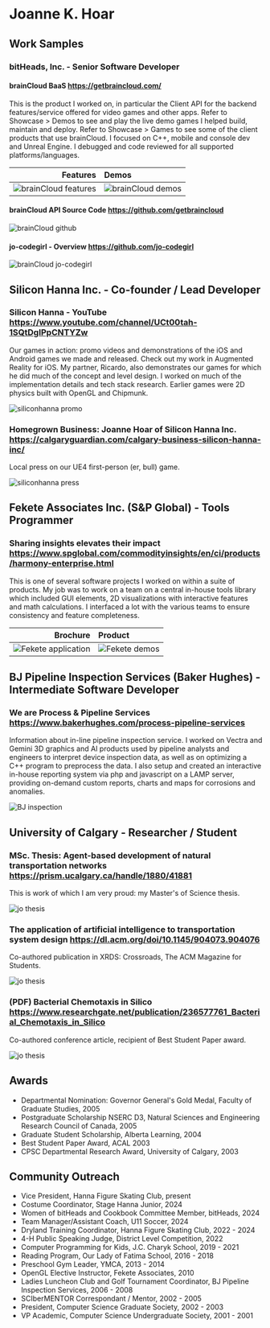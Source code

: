 # Joanne K. Hoar

## Work Samples

### bitHeads, Inc. - Senior Software Developer
#### brainCloud BaaS https://getbraincloud.com/
This is the product I worked on, in particular the Client API for the backend features/service offered for video games and other apps. Refer to Showcase > Demos to see and play the live demo games I helped build, maintain and deploy. Refer to Showcase > Games to see some of the client products that use brainCloud. I focused on C++, mobile and console dev and Unreal Engine. I debugged and code reviewed for all supported platforms/languages.

| Features | Demos |
| ---: | :--- |
| ![brainCloud features](screenshots/braincloud-features.png) | ![brainCloud demos](screenshots/braincloud-demos.png) |

#### brainCloud API Source Code https://github.com/getbraincloud

![brainCloud github](screenshots/braincloud-github.png)

#### jo-codegirl - Overview https://github.com/jo-codegirl

![brainCloud jo-codegirl](screenshots/braincloud-jo-codegirl.png)

## Silicon Hanna Inc. - Co-founder / Lead Developer
### Silicon Hanna - YouTube https://www.youtube.com/channel/UCt00tah-1SQtDgIPpCNTYZw
Our games in action: promo videos and demonstrations of the iOS and Android games we made and released. Check out my work in Augmented Reality for iOS. My partner, Ricardo, also demonstrates our games for which he did much of the concept and level design. I worked on much of the implementation details and tech stack research. Earlier games were 2D physics built with OpenGL and Chipmunk.

![siliconhanna promo](screenshots/siliconhanna-promo.png)

### Homegrown Business: Joanne Hoar of Silicon Hanna Inc. https://calgaryguardian.com/calgary-business-silicon-hanna-inc/
Local press on our UE4 first-person (er, bull) game.

![siliconhanna press](screenshots/siliconhanna-press.png)

## Fekete Associates Inc. (S&P Global) - Tools Programmer
### Sharing insights elevates their impact https://www.spglobal.com/commodityinsights/en/ci/products/harmony-enterprise.html
This is one of several software projects I worked on within a suite of products. My job was to work on a team on a central in-house tools library which included GUI elements, 2D visualizations with interactive features and math calculations. I interfaced a lot with the various teams to ensure consistency and feature completeness.

| Brochure | Product |
| ---: | :--- |
| ![Fekete application](screenshots/fekete-application.png) | ![Fekete demos](screenshots/fekete-harmony.png) |

## BJ Pipeline Inspection Services (Baker Hughes) - Intermediate Software Developer
### We are Process & Pipeline Services https://www.bakerhughes.com/process-pipeline-services
Information about in-line pipeline inspection service. I worked on Vectra and Gemini 3D graphics and AI products used by pipeline analysts and engineers to interpret device inspection data, as well as on optimizing a C++ program to preprocess the data. I also setup and created an interactive in-house reporting system via php and javascript on a LAMP server, providing on-demand custom reports, charts and maps for corrosions and anomalies.

![BJ inspection](screenshots/bj-pipelineinspection.png)

## University of Calgary - Researcher / Student
### MSc. Thesis: Agent-based development of natural transportation networks https://prism.ucalgary.ca/handle/1880/41881
This is work of which I am very proud: my Master's of Science thesis.

![jo thesis](screenshots/jo-thesis.png)

### The application of artificial intelligence to transportation system design https://dl.acm.org/doi/10.1145/904073.904076
Co-authored publication in XRDS: Crossroads, The ACM Magazine for Students.

![jo thesis](screenshots/jo-acm.png)

### (PDF) Bacterial Chemotaxis in Silico https://www.researchgate.net/publication/236577761_Bacterial_Chemotaxis_in_Silico
Co-authored conference article, recipient of Best Student Paper award.

![jo thesis](screenshots/jo-bacteria.png)

## Awards
* Departmental Nomination: Governor General's Gold Medal, Faculty of Graduate Studies, 2005
* Postgraduate Scholarship NSERC D3, Natural Sciences and Engineering Research Council of Canada, 2005
* Graduate Student Scholarship, Alberta Learning, 2004
* Best Student Paper Award, ACAL 2003
* CPSC Departmental Research Award, University of Calgary, 2003

## Community Outreach
* Vice President, Hanna Figure Skating Club, present
* Costume Coordinator, Stage Hanna Junior, 2024
* Women of bitHeads and Cookbook Committee Member, bitHeads, 2024 
* Team Manager/Assistant Coach, U11 Soccer, 2024
* Dryland Training Coordinator, Hanna Figure Skating Club, 2022 - 2024
* 4-H Public Speaking Judge, District Level Competition, 2022
* Computer Programming for Kids, J.C. Charyk School, 2019 - 2021
* Reading Program, Our Lady of Fatima School, 2016 - 2018
* Preschool Gym Leader, YMCA,  2013 - 2014
* OpenGL Elective Instructor, Fekete Associates, 2010
* Ladies Luncheon Club and Golf Tournament Coordinator, BJ Pipeline Inspection Services, 2006 - 2008 
* SCIberMENTOR Correspondant / Mentor, 2002 - 2005
* President, Computer Science Graduate Society, 2002 - 2003
* VP Academic, Computer Science Undergraduate Society, 2001 - 2001
